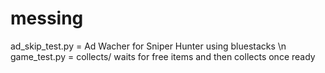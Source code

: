 # messing
 ad_skip_test.py = Ad Wacher for Sniper Hunter using bluestacks \n
 game_test.py = collects/ waits for free items and then collects once ready
